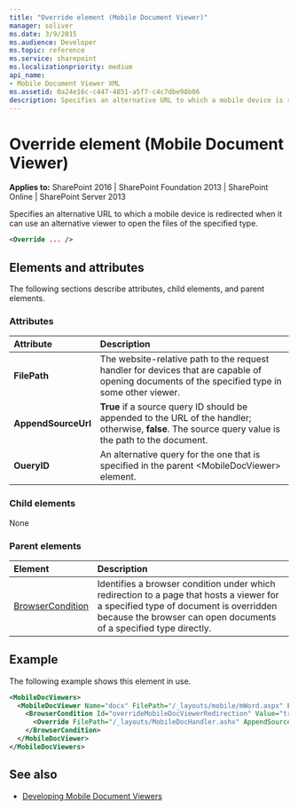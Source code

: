 ```yaml
---
title: "Override element (Mobile Document Viewer)"
manager: soliver
ms.date: 3/9/2015
ms.audience: Developer
ms.topic: reference
ms.service: sharepoint
ms.localizationpriority: medium
api_name:
- Mobile Document Viewer XML
ms.assetid: 0a24e16c-c447-4851-a5f7-c4c7dbe98b06
description: Specifies an alternative URL to which a mobile device is redirected when it can use an alternative viewer to open the files of the specified type.
---
```


# Override element (Mobile Document Viewer)

**Applies to:** SharePoint 2016 | SharePoint Foundation 2013 | SharePoint Online | SharePoint Server 2013
  
Specifies an alternative URL to which a mobile device is redirected when it can use an alternative viewer to open the files of the specified type.
  
```XML
<Override ... />
```

## Elements and attributes

The following sections describe attributes, child elements, and parent elements.

### Attributes

|**Attribute**|**Description**|
|:-----|:-----|
|**FilePath** <br/> |The website-relative path to the request handler for devices that are capable of opening documents of the specified type in some other viewer.  <br/> |
|**AppendSourceUrl** <br/> |**True** if a source query ID should be appended to the URL of the handler; otherwise, **false**. The source query value is the path to the document.  <br/> |
|**OueryID** <br/> |An alternative query for the one that is specified in the parent \<MobileDocViewer\> element.  <br/> |
   
### Child elements

None
  
### Parent elements

|**Element**|**Description**|
|:-----|:-----|
|[BrowserCondition](browsercondition-mobile-document-viewer.md) <br/> |Identifies a browser condition under which redirection to a page that hosts a viewer for a specified type of document is overridden because the browser can open documents of a specified type directly.  <br/> |
   
## Example

The following example shows this element in use.
  
```XML
<MobileDocViewers>
  <MobileDocViewer Name="docx" FilePath="/_layouts/mobile/mWord.aspx" FeatureId="8DFAF93D-E23C-4471-9347-07368668DDAF" QueryId="doc" AppendSourceUrl="true" >
    <BrowserCondition Id="overrideMobileDocViewerRedirection" Value="true">
      <Override FilePath="/_layouts/MobileDocHandler.ashx" AppendSourceUrl="false" />
    </BrowserCondition>
  </MobileDocViewer>
</MobileDocViewers>

```

## See also

- [Developing Mobile Document Viewers](https://msdn.microsoft.com/library/acd5386d-7808-4fd8-843f-0a4ac9ddd6b0%28Office.15%29.aspx)

